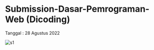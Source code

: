 # Submission-Dasar-Pemrograman-Web (Dicoding)
Tanggal : 28 Agustus 2022

![s1](https://user-images.githubusercontent.com/79824355/211148562-cc0ad0a6-2b9e-4033-9f02-46643af544e6.jpg)
